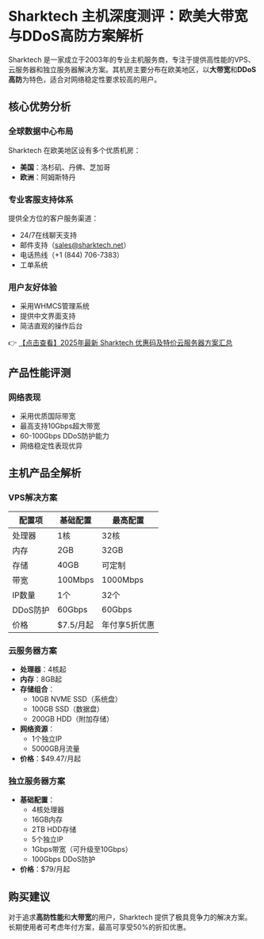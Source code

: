 # Sharktech 主机深度测评：欧美大带宽与DDoS高防方案解析

Sharktech 是一家成立于2003年的专业主机服务商，专注于提供高性能的VPS、云服务器和独立服务器解决方案。其机房主要分布在欧美地区，以**大带宽**和**DDoS高防**为特色，适合对网络稳定性要求较高的用户。

## 核心优势分析

### 全球数据中心布局
Sharktech 在欧美地区设有多个优质机房：
- **美国**：洛杉矶、丹佛、芝加哥
- **欧洲**：阿姆斯特丹

### 专业客服支持体系
提供全方位的客户服务渠道：
- 24/7在线聊天支持
- 邮件支持（sales@sharktech.net）
- 电话热线（+1 (844) 706-7383）
- 工单系统

### 用户友好体验
- 采用WHMCS管理系统
- 提供中文界面支持
- 简洁直观的操作后台

👉 [【点击查看】2025年最新 Sharktech 优惠码及特价云服务器方案汇总](https://bit.ly/Sharktech)

## 产品性能评测

### 网络表现
- 采用优质国际带宽
- 最高支持10Gbps超大带宽
- 60-100Gbps DDoS防护能力
- 网络稳定性表现优异

## 主机产品全解析

### VPS解决方案
| 配置项       | 基础配置           | 最高配置         |
|--------------|--------------------|------------------|
| 处理器       | 1核                | 32核             |
| 内存         | 2GB                | 32GB             |
| 存储         | 40GB               | 可定制           |
| 带宽         | 100Mbps            | 1000Mbps         |
| IP数量       | 1个                | 32个             |
| DDoS防护     | 60Gbps             | 60Gbps           |
| 价格         | $7.5/月起          | 年付享5折优惠    |

### 云服务器方案
- **处理器**：4核起
- **内存**：8GB起
- **存储组合**：
  - 10GB NVME SSD（系统盘）
  - 100GB SSD（数据盘）
  - 200GB HDD（附加存储）
- **网络资源**：
  - 1个独立IP
  - 5000GB月流量
- **价格**：$49.47/月起

### 独立服务器方案
- **基础配置**：
  - 4核处理器
  - 16GB内存
  - 2TB HDD存储
  - 5个独立IP
  - 1Gbps带宽（可升级至10Gbps）
  - 100Gbps DDoS防护
- **价格**：$79/月起

## 购买建议
对于追求**高防性能**和**大带宽**的用户，Sharktech 提供了极具竞争力的解决方案。长期使用者可考虑年付方案，最高可享受50%的折扣优惠。